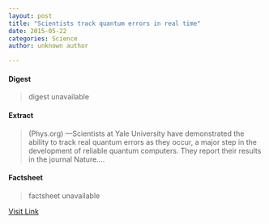```yaml
---
layout: post
title: "Scientists track quantum errors in real time"
date: 2015-05-22
categories: Science
author: unknown author

---
```



#### Digest
>digest unavailable

#### Extract
>(Phys.org) —Scientists at Yale University have demonstrated the ability to track real quantum errors as they occur, a major step in the development of reliable quantum computers. They report their results in the journal Nature....

#### Factsheet
>factsheet unavailable

[Visit Link](http://phys.org/news324551043.html)


